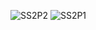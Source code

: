 ![SS2P2](https://github.com/user-attachments/assets/3a9fd0f1-5ada-4f91-9670-4ae55140cf7d)
![SS2P1](https://github.com/user-attachments/assets/8359a8ba-08d5-41f9-bdb0-5f46ece3930d)
